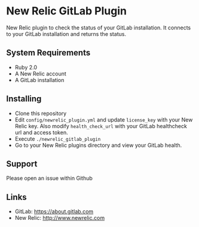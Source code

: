 # New Relic GitLab Plugin
New Relic plugin to check the status of your GitLab installation. It connects to your GitLab installation and returns the status.

## System Requirements
- Ruby 2.0
- A New Relic account
- A GitLab installation

## Installing
- Clone this repository
- Edit `config/newrelic_plugin.yml` and update `license_key` with your New Relic key. Also modify `health_check_url` with your GitLab healthcheck url and access token.
- Execute `./newrelic_gitlab_plugin`
- Go to your New Relic plugins directory and view your GitLab health.

## Support
Please open an issue within Github

## Links
- GitLab: https://about.gitlab.com
- New Relic: http://www.newrelic.com
